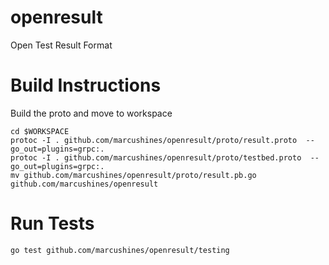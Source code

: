 # openresult
Open Test Result Format

# Build Instructions
Build the proto and move to workspace
```
cd $WORKSPACE
protoc -I . github.com/marcushines/openresult/proto/result.proto  --go_out=plugins=grpc:.
protoc -I . github.com/marcushines/openresult/proto/testbed.proto  --go_out=plugins=grpc:.
mv github.com/marcushines/openresult/proto/result.pb.go github.com/marcushines/openresult
```

# Run Tests
```
go test github.com/marcushines/openresult/testing
```

